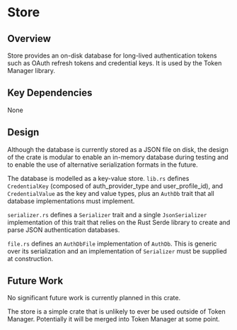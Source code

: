 # Store

## Overview

Store provides an on-disk database for long-lived authentication tokens such
as OAuth refresh tokens and credential keys. It is used by the Token Manager
library.


## Key Dependencies

None


## Design

Although the database is currently stored as a JSON file on disk, the design of
the crate is modular to enable an in-memory database during testing and to
enable the use of alternative serialization formats in the future.

The database is modelled as a key-value store. `lib.rs` defines `CredentialKey`
(composed of auth_provider_type and user_profile_id), and `CredentialValue` as
the key and value types, plus an `AuthDb` trait that all database
implementations must implement.

`serializer.rs` defines a `Serializer` trait and a single `JsonSerializer`
implementation of this trait that relies on the Rust Serde library to create and
parse JSON authentication databases.

`file.rs` defines an `AuthDbFile` implementation of `AuthDb`. This is generic
over its serialization and an implementation of `Serializer` must be supplied at
construction.


## Future Work

No significant future work is currently planned in this crate.

The store is a simple crate that is unlikely to ever be used outside of Token
Manager. Potentially it will be merged into Token Manager at some point.

